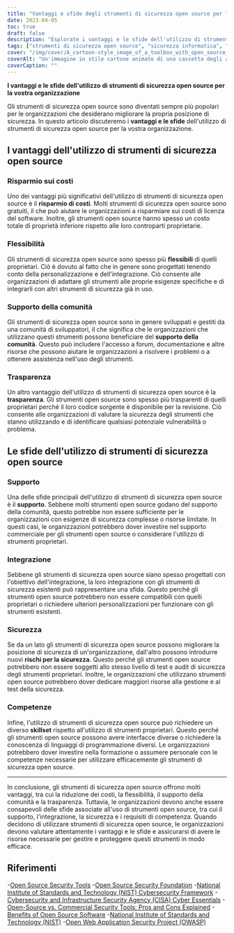 ```yaml
---
title: "Vantaggi e sfide degli strumenti di sicurezza open source per le organizzazioni"
date: 2023-04-05
toc: true
draft: false
description: "Esplorate i vantaggi e le sfide dell'utilizzo di strumenti di sicurezza open source per migliorare la posizione di sicurezza della vostra organizzazione."
tags: ["strumenti di sicurezza open source", "sicurezza informatica", "sostegno alla comunità", "trasparenza", "risparmio sui costi", "flessibilità", "strumenti proprietari", "rischi per la sicurezza", "competenze", "canoni di licenza software", "costo totale di proprietà", "supporto commerciale", "linguaggi di programmazione", "integrazione", "test di sicurezza", "auditing", "NIST", "CISA", "OWASP", "Istituto nazionale per gli standard e la tecnologia"]
cover: "/img/cover/A_cartoon-style_image_of_a_toolbox_with_open_source_logos.png"
coverAlt: "Un'immagine in stile cartone animato di una cassetta degli attrezzi con loghi open source su ogni strumento, insieme a uno scudo con un lucchetto al centro per rappresentare la sicurezza informatica, il tutto su uno sfondo con codice binario."
coverCaption: ""
---
```


**I vantaggi e le sfide dell'utilizzo di strumenti di sicurezza open source per la vostra organizzazione**

Gli strumenti di sicurezza open source sono diventati sempre più popolari per le organizzazioni che desiderano migliorare la propria posizione di sicurezza. In questo articolo discuteremo i **vantaggi e le sfide** dell'utilizzo di strumenti di sicurezza open source per la vostra organizzazione.

## I vantaggi dell'utilizzo di strumenti di sicurezza open source

### Risparmio sui costi

Uno dei vantaggi più significativi dell'utilizzo di strumenti di sicurezza open source è il **risparmio di costi**. Molti strumenti di sicurezza open source sono gratuiti, il che può aiutare le organizzazioni a risparmiare sui costi di licenza del software. Inoltre, gli strumenti open source hanno spesso un costo totale di proprietà inferiore rispetto alle loro controparti proprietarie.

### Flessibilità

Gli strumenti di sicurezza open source sono spesso più **flessibili** di quelli proprietari. Ciò è dovuto al fatto che in genere sono progettati tenendo conto della personalizzazione e dell'integrazione. Ciò consente alle organizzazioni di adattare gli strumenti alle proprie esigenze specifiche e di integrarli con altri strumenti di sicurezza già in uso.

### Supporto della comunità

Gli strumenti di sicurezza open source sono in genere sviluppati e gestiti da una comunità di sviluppatori, il che significa che le organizzazioni che utilizzano questi strumenti possono beneficiare del **supporto della comunità**. Questo può includere l'accesso a forum, documentazione e altre risorse che possono aiutare le organizzazioni a risolvere i problemi o a ottenere assistenza nell'uso degli strumenti.

### Trasparenza

Un altro vantaggio dell'utilizzo di strumenti di sicurezza open source è la **trasparenza**. Gli strumenti open source sono spesso più trasparenti di quelli proprietari perché il loro codice sorgente è disponibile per la revisione. Ciò consente alle organizzazioni di valutare la sicurezza degli strumenti che stanno utilizzando e di identificare qualsiasi potenziale vulnerabilità o problema.

## Le sfide dell'utilizzo di strumenti di sicurezza open source

### Supporto

Una delle sfide principali dell'utilizzo di strumenti di sicurezza open source è il **supporto**. Sebbene molti strumenti open source godano del supporto della comunità, questo potrebbe non essere sufficiente per le organizzazioni con esigenze di sicurezza complesse o risorse limitate. In questi casi, le organizzazioni potrebbero dover investire nel supporto commerciale per gli strumenti open source o considerare l'utilizzo di strumenti proprietari.

### Integrazione

Sebbene gli strumenti di sicurezza open source siano spesso progettati con l'obiettivo dell'integrazione, la loro integrazione con gli strumenti di sicurezza esistenti può rappresentare una sfida. Questo perché gli strumenti open source potrebbero non essere compatibili con quelli proprietari o richiedere ulteriori personalizzazioni per funzionare con gli strumenti esistenti.

### Sicurezza

Se da un lato gli strumenti di sicurezza open source possono migliorare la posizione di sicurezza di un'organizzazione, dall'altro possono introdurre nuovi **rischi per la sicurezza**. Questo perché gli strumenti open source potrebbero non essere soggetti allo stesso livello di test e audit di sicurezza degli strumenti proprietari. Inoltre, le organizzazioni che utilizzano strumenti open source potrebbero dover dedicare maggiori risorse alla gestione e al test della sicurezza.

### Competenze

Infine, l'utilizzo di strumenti di sicurezza open source può richiedere un diverso **skillset** rispetto all'utilizzo di strumenti proprietari. Questo perché gli strumenti open source possono avere interfacce diverse o richiedere la conoscenza di linguaggi di programmazione diversi. Le organizzazioni potrebbero dover investire nella formazione o assumere personale con le competenze necessarie per utilizzare efficacemente gli strumenti di sicurezza open source.

______

In conclusione, gli strumenti di sicurezza open source offrono molti vantaggi, tra cui la riduzione dei costi, la flessibilità, il supporto della comunità e la trasparenza. Tuttavia, le organizzazioni devono anche essere consapevoli delle sfide associate all'uso di strumenti open source, tra cui il supporto, l'integrazione, la sicurezza e i requisiti di competenza. Quando decidono di utilizzare strumenti di sicurezza open source, le organizzazioni devono valutare attentamente i vantaggi e le sfide e assicurarsi di avere le risorse necessarie per gestire e proteggere questi strumenti in modo efficace.

## Riferimenti

-[Open Source Security Tools](https://opensource.com/tags/security)
-[Open Source Security Foundation](https://openSSF.org/)
-[National Institute of Standards and Technology (NIST) Cybersecurity Framework](https://www.nist.gov/cyberframework)
-[Cybersecurity and Infrastructure Security Agency (CISA) Cyber Essentials](https://www.cisa.gov/cyber-essentials)
-[Open-Source vs. Commercial Security Tools: Pros and Cons Explained](https://simeononsecurity.com/articles/the-advantages-and-disadvantages-of-using-open-source-software-vs.-commercial-security-tools/)
-[Benefits of Open Source Software](https://opensource.com/resources/what-open-source)
-[National Institute of Standards and Technology (NIST)](https://www.nist.gov/)
-[Open Web Application Security Project (OWASP)](https://owasp.org/)



